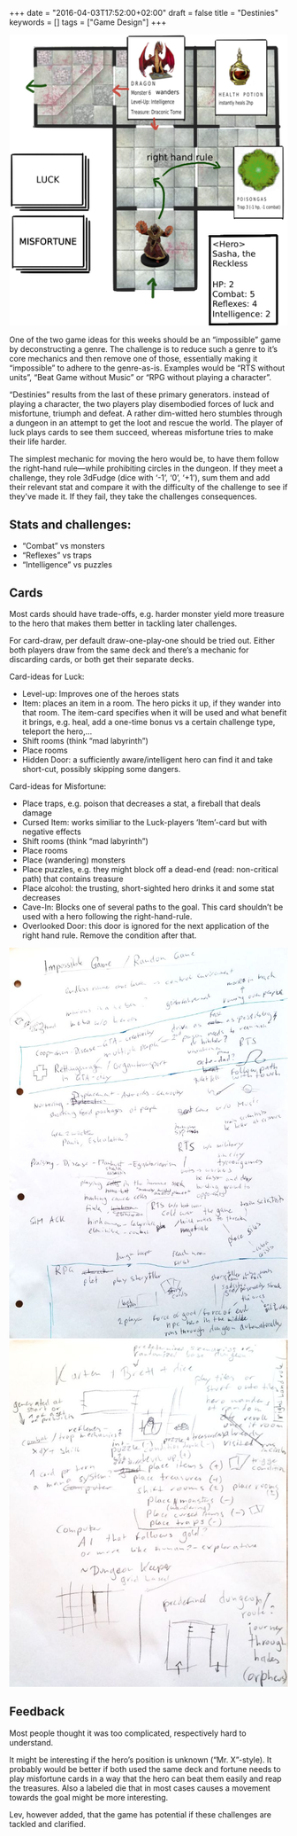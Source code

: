 +++
date = "2016-04-03T17:52:00+02:00"
draft = false
title = "Destinies"
keywords = []
tags = ["Game Design"]
+++

![](/media/destinies_and_ambulance/destinies.png)

One of the two game ideas for this weeks should be
an “impossible” game by deconstructing a genre. The
challenge is to reduce such a genre to it’s core
mechanics and then remove one of
those, essentially making it “impossible” to adhere
to the genre-as-is. Examples would be “RTS without units”,
“Beat Game without Music” or “RPG without playing a character”.

“Destinies” results from the last of these primary generators. instead
of playing a character, the two players play disembodied forces
of luck and misfortune, triumph and defeat. A rather dim-witted
hero stumbles through a dungeon in an attempt to get the loot
and rescue the world. The player of luck plays cards to see
them succeed, whereas misfortune tries to make their life harder.

<!--more-->

The simplest mechanic for moving the hero would be, to have
them follow the right-hand rule―while prohibiting circles
in the dungeon. If they meet a challenge, they role
3dFudge (dice with ‘-1’, ‘0’, ‘+1’), sum them and add
their relevant stat and compare it with the difficulty
of the challenge to see if they've made it. If they fail,
they take the challenges consequences.

## Stats and challenges:

- “Combat” vs monsters
- “Reflexes” vs traps
- “Intelligence” vs puzzles

## Cards

Most cards should have trade-offs, e.g. harder monster
yield more treasure to the hero that makes them better
in tackling later challenges.

For card-draw, per default draw-one-play-one
should be tried out. Either both players draw
from the same deck and there’s a mechanic for discarding
cards, or both get their separate decks.

Card-ideas for Luck:

- Level-up: Improves one of the heroes stats
- Item: places an item in a room. The hero picks it up,
  if they wander into that room. The item-card specifies when
  it will be used and what benefit it brings, e.g. heal, add a
  one-time bonus vs a certain challenge type, teleport the hero,...
- Shift rooms (think “mad labyrinth”)
- Place rooms
- Hidden Door: a sufficiently aware/intelligent hero can find it
  and take short-cut, possibly skipping some dangers.

Card-ideas for Misfortune:

- Place traps, e.g. poison that decreases a stat, a fireball that deals damage
- Cursed Item: works similiar to the Luck-players ‘Item’-card
  but with negative effects
- Shift rooms (think “mad labyrinth”)
- Place rooms
- Place (wandering) monsters
- Place puzzles, e.g. they might block off a dead-end
  (read: non-critical path) that contains treasure
- Place alcohol: the trusting, short-sighted hero drinks it
  and some stat decreases
- Cave-In: Blocks one of several paths to the goal. This card
  shouldn’t be used with a hero following the right-hand-rule.
- Overlooked Door: this door is ignored for the next application
  of the right hand rule. Remove the condition after that.

![](/media/destinies_and_ambulance/sketches_01.jpg)
![](/media/destinies_and_ambulance/sketches_04.jpg)

## Feedback

Most people thought it was too complicated, respectively hard to understand.

It might be interesting if the hero’s position is unknown
(“Mr. X”-style). It probably would be better if both used
the same deck and fortune needs to play misfortune cards
in a way that the hero can beat them easily and reap the
treasures. Also a labeled die that in most cases causes
a movement towards the goal might be more interesting.

Lev, however added, that the game has potential if these
challenges are tackled and clarified.
